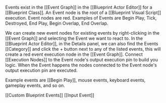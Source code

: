 Events exist in the [[Event Graph]] in the [[Blueprint Actor Editor]] for a [[Blueprint Class]].
An Event node is the root of a [[Blueprint Visual Script]] execution.
Event nodes are red.
Examples of Events are Begin Play, Tick, Destroyed, End Play, Begin Overlap, End Overlap.

We can create new event nodes for existing events by right-clicking in the [[Event Graph]] and selecting the Event we want to react to.
In the [[Blueprint Actor Editor]], in the Details panel, we can also find the Events [[Category]] and click the + button next to any of the listed events, this will create a red event execution node in the [[Event Graph]].
Connect [[Execution Nodes]] to the Event node's output execution pin to build you logic.
When the Event happens the nodes connected to the Event node's output execution pin are executed.

Example events are [[Begin Play]], mouse events, keyboard events, gameplay events, and so on.

[[Custom Blueprint Events]]
[[Input Event]]